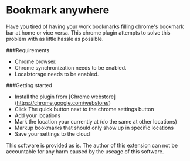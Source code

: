 Bookmark anywhere
=================
Have you tired of having your work bookmarks filling chrome's bookmark bar at home or vice versa. This chrome plugin attempts to solve this problem with as little hassle as possible.

###Requirements
* Chrome browser.
* Chrome synchronization needs to be enabled.
* Localstorage needs to be enabled.

###Getting started
* Install the plugin from [Chrome webstore] (https://chrome.google.com/webstore/) 
* Click The quick button next to the chrome settings button
* Add your locations
* Mark the location your currently at (do the same at other locations)
* Markup bookmarks that should only show up in specific locations
* Save your settings to the cloud

This software is provided as is. The author of this extension can not be accountable for any harm caused by the useage of this software.
